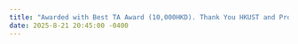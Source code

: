 ```yaml
---
title: "Awarded with Best TA Award (10,000HKD). Thank You HKUST and Prof. LI!"
date: 2025-8-21 20:45:00 -0400
---
```


